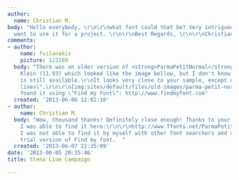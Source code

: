 ```yaml
---
author:
  name: Christian M.
body: "Hello everybody, \r\n\r\nwhat font could that be? Very intrigued about it and
  want to use it for a project. \r\n\r\nBest Regards, \r\n\r\nChristian\r\n\r\n\r\n[img:sites/default/files/old-images/3_3458.jpg]\r\n\r\n"
comments:
- author:
    name: fvilanakis
    picture: 123289
  body: "There was an older version of <strong>ParmaPetitNormal</strong> by Manfred
    Klein (11.93) which looked like the image bellow, but I don't know if this font
    is still available.\r\nIt looks very close to your sample, except of the \"extruding
    lines\".\r\n\r\n[img:sites/default/files/old-images/parma-petit-normal_5270.jpg]\r\n\r\n------------------\r\nI
    found it using \"Find my Font\": http://www.findmyfont.com"
  created: '2013-06-06 12:02:10'
- author:
    name: Christian M.
  body: "Wow, thousand thanks! Definitely close enough! Thanks to your information
    I was able to find it here:\r\n\r\nhttp://www.ffonts.net/ParmaPetitNormal.font\r\n\r\nInterestingly
    I was not able to find it by myself with other font searchers and also with the
    trial version of Find my font.  "
  created: '2013-06-07 22:35:09'
date: '2013-06-05 20:35:46'
title: Stena Line Campaign

---
```

